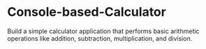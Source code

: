 # Console-based-Calculator
Build a simple calculator application that performs basic arithmetic operations like addition, subtraction, multiplication, and division. 
